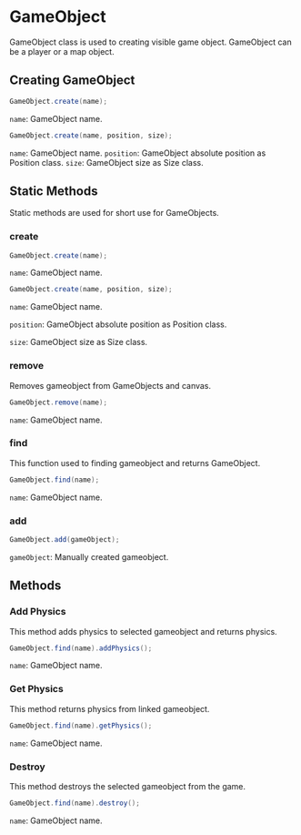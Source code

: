 # GameObject
GameObject class is used to creating visible game object. GameObject can be a player or a map object.

## Creating GameObject
```java
GameObject.create(name);
```
`name`: GameObject name.

```java
GameObject.create(name, position, size);
```
`name`: GameObject name.
`position`: GameObject absolute position as Position class.
`size`: GameObject size as Size class.

## Static Methods
Static methods are used for short use for GameObjects.

### create
```java
GameObject.create(name);
```
`name`: GameObject name.

```java
GameObject.create(name, position, size);
```
`name`: GameObject name.

`position`: GameObject absolute position as Position class.

`size`: GameObject size as Size class.

### remove
Removes gameobject from GameObjects and canvas.

```java
GameObject.remove(name);
```
`name`: GameObject name.

### find
This function used to finding gameobject and returns GameObject. 

```java
GameObject.find(name);
```
`name`: GameObject name.

### add
```java
GameObject.add(gameObject);
```
`gameObject`: Manually created gameobject.

## Methods
### Add Physics
This method adds physics to selected gameobject and returns physics. 

```java
GameObject.find(name).addPhysics();
```
`name`: GameObject name.

### Get Physics
This method returns physics from linked gameobject.

```java
GameObject.find(name).getPhysics();
```
`name`: GameObject name.

### Destroy
This method destroys the selected gameobject from the game.

```java
GameObject.find(name).destroy();
```
`name`: GameObject name.
